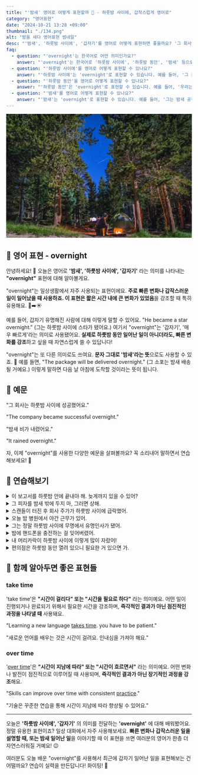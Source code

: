 ```yaml
---
title: "'밤새' 영어로 어떻게 표현할까 🌙 - 하룻밤 사이에, 갑작스럽게 영어로"
category: "영어표현"
date: "2024-10-21 13:28 +09:00"
thumbnail: "./134.png"
alt: "밤을 새다 영어표현 썸네일"
desc: "'밤새', '하룻밤 사이에', '갑자기'를 영어로 어떻게 표현하면 좋을까요? '그 회사는 하룻밤 사이에 성공했어요.', '밤새 비가 내렸어요.' 등을 영어로 표현하는 법을 배워봅시다. 다양한 예문을 통해서 연습하고 본인의 표현으로 만들어 보세요."
faq:
  - question: "'overnight'는 한국어로 어떤 의미인가요?"
    answer: "'overnight'는 한국어로 '하룻밤 사이에', '하룻밤 동안', '밤새' 등으로 번역될 수 있습니다. 주로 짧은 시간 안에 어떤 일이 발생했거나 변화가 있었음을 나타낼 때 사용됩니다."
  - question: "'하룻밤 사이에'를 영어로 어떻게 표현할 수 있나요?"
    answer: "'하룻밤 사이에'는 'overnight'로 표현할 수 있습니다. 예를 들어, '그 문제는 하룻밤 사이에 해결되었다'는 'The issue was resolved overnight'로 말할 수 있습니다."
  - question: "'하룻밤 동안'을 영어로 어떻게 표현할 수 있나요?"
    answer: "'하룻밤 동안'은 'overnight'로 표현할 수 있습니다. 예를 들어, '우리는 하룻밤 동안 캠핑을 했다'는 'We went camping overnight'로 말할 수 있습니다."
  - question: "'밤새'를 영어로 어떻게 표현할 수 있나요?"
    answer: "'밤새'는 'overnight'로 표현할 수 있습니다. 예를 들어, '그는 밤새 공부했다'는 'He studied overnight'로 표현할 수 있습니다."
---
```


![나무에 앉아서 졸고 있는 새](./134-1.jpg)

## 🌟 영어 표현 - overnight

안녕하세요! 👋 오늘은 영어로 **'밤새', '하룻밤 사이에', '갑자기'** 라는 의미를 나타내는 **"overnight"** 표현에 대해 알아볼게요.

"overnight"는 일상생활에서 자주 사용되는 표현이에요. **주로 빠른 변화나 갑작스러운 일이 일어났을 때 사용하죠. 이 표현은 짧은 시간 내에 큰 변화가 있었음**을 강조할 때 특히 유용해요. 🌙➡️☀️

예를 들어, 갑자기 유명해진 사람에 대해 이렇게 말할 수 있어요. "He became a star overnight." (그는 하룻밤 사이에 스타가 됐어요.) 여기서 "overnight"는 '갑자기', '매우 빠르게'라는 의미로 사용됐어요. **실제로 하룻밤 동안 일어난 일이 아니더라도, 빠른 변화를 강조**하고 싶을 때 자연스럽게 쓸 수 있답니다!

"overnight"는 또 다른 의미로도 쓰여요. **문자 그대로 '밤새'라는 뜻**으로도 사용할 수 있죠. 🌃 예를 들면, "The package will be delivered overnight." (그 소포는 밤새 배송될 거예요.) 이렇게 말하면 다음 날 아침에 도착할 것이라는 뜻이 됩니다.

<div 
  data-inline-banner="🎉 새해에는 스픽 AI와 함께 영어 공부하자" 
  data-inline-banner-subtext="설날 특별 할인으로 최대 70% 할인! (~2/3)" 
  data-inline-banner-link="https://app.usespeak.com/kr-ko/sale/kr-affiliate-special/?ref=engple-inline"
  data-inline-banner-caption="해당 링크를 통해 구매시 일정액의 수수료를 지급받습니다.">
</div>

## 📖 예문

"그 회사는 하룻밤 사이에 성공했어요."

"The company became successful overnight."

"밤새 비가 내렸어요."

"It rained overnight."

자, 이제 "overnight"를 사용한 다양한 예문을 살펴볼까요? 꼭 소리내어 말하면서 연습해보세요! 🚀

## 💬 연습해보기

<details>
<summary>이 보고서를 하룻밤 안에 끝내야 해. 늦게까지 있을 수 있어?</summary>
<span>We need these reports done overnight. Can you stay late?</span>
</details>

<details>
<summary>그 피자를 밤새 밖에 두지 마, 그러면 상해.</summary>
<span>Don't leave that pizza out overnight, or it'll go bad.</span>
</details>

<details>
<summary>스캔들이 터진 후 회사 주가가 하룻밤 사이에 급락했어.</summary>
<span>The company's stock prices plummeted overnight after the scandal broke.</span>
</details>

<details>
<summary>오늘 밤 병원에서 야간 근무가 있어.</summary>
<span>I've got an overnight shift at the hospital tonight</span>
</details>

<details>
<summary>그는 정말 하룻밤 사이에 무명에서 유명인사가 됐어.</summary>
<span>He went from unknown to famous literally overnight.</span>
</details>

<details>
<summary>밤에 핸드폰을 충전하는 걸 잊어버렸어.</summary>
<span>I <a href="/blog/in-english/023.forget/">forget</a> to charge my phone overnight.</span>
</details>

<details>
<summary>내 머리카락이 하룻밤 사이에 이렇게 많이 자랐어!</summary>
<span>I can't believe how much my hair grew overnight!</span>
</details>

<details>
<summary>편의점은 하룻밤 동안 열려 있으니 필요한 거 있으면 가.</summary>
<span>The convenience store is open overnight if you need anything.</span>
</details>

## 🤝 함께 알아두면 좋은 표현들

### take time

'take time'은 **"시간이 걸리다" 또는 "시간을 필요로 하다"** 라는 의미예요. 어떤 일이 진행되거나 완료되기 위해서 필요한 시간을 강조하며, **즉각적인 결과가 아닌 점진적인 과정을 나타낼 때** 사용돼요.

"Learning a new language [takes time](/blog/in-english/010.take-a-while/). you have to be patient."

"새로운 언어를 배우는 것은 시간이 걸려요. 인내심을 가져야 해요."

### over time

'[over time](/blog/in-english/189.over-time/)'은 **"시간이 지남에 따라" 또는 "시간이 흐르면서"** 라는 의미예요. 어떤 변화나 발전이 점진적으로 이루어질 때 사용되며, **즉각적인 결과가 아닌 장기적인 과정을 강조**해요.

"Skills can improve over time with consistent [practice](/blog/in-english/247.practice/)."

"기술은 꾸준한 연습을 통해 시간이 지남에 따라 향상될 수 있어요."

---

오늘은 **'하룻밤 사이에', '갑자기'** 의 의미를 전달하는 **'overnight'** 에 대해 배워봤어요. 정말 유용한 표현이죠? 일상 대화에서 자주 사용해보세요. **빠른 변화나 갑작스러운 일을 설명할 때, 또는 밤새 일어난 일**을 이야기할 때 이 표현을 쓰면 여러분의 영어가 한층 더 자연스러워질 거예요! 😉

여러분도 오늘 배운 "overnight"를 사용해서 최근에 갑자기 일어난 일을 표현해보는 건 어떨까요? 연습이 실력을 만든답니다! 화이팅! 💪
